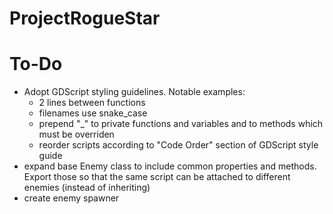 # ProjectRogueStar

# To-Do
* Adopt GDScript styling guidelines. Notable examples:
	- 2 lines between functions
	- filenames use snake_case
	- prepend "_" to private functions and variables and to methods which must be overriden
	- reorder scripts according to "Code Order" section of GDScript style guide
* expand base Enemy class to include common properties and methods. Export those so that the same script can be attached to different enemies (instead of inheriting)
* create enemy spawner
